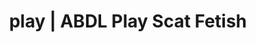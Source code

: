 ---
categories:
- Fantasy Kink
- Self-Pleasure
- Inclusive Desire
- Roleplay Fantasies
- Spiritual Kink
image: /assets/images/1747714217587.jpg
layout: post
schema:
  description: Premium adult content featuring Scat Fetish, ABDL Play. High-quality
    artwork with erotic themes.
  keywords:
  - ABDL Play
  - Latex Fetish
  - Slow Burn
  - Shibari
  - Digital Dominance
  - Scat Fetish
  name: 1747714217587 | Scat Fetish ABDL Play
  type: VisualArtwork
seo:
  description: Featured content with high-quality ABDL Play, Scat Fetish. HD images
    available.
  keywords: ABDL Play, Scat Fetish
  og_image: /assets/images/1747714217587.jpg
  schema_type: VisualArtwork
tags:
- '#play'
- Scat Fetish
- ABDL Play
title: play | ABDL Play Scat Fetish
---